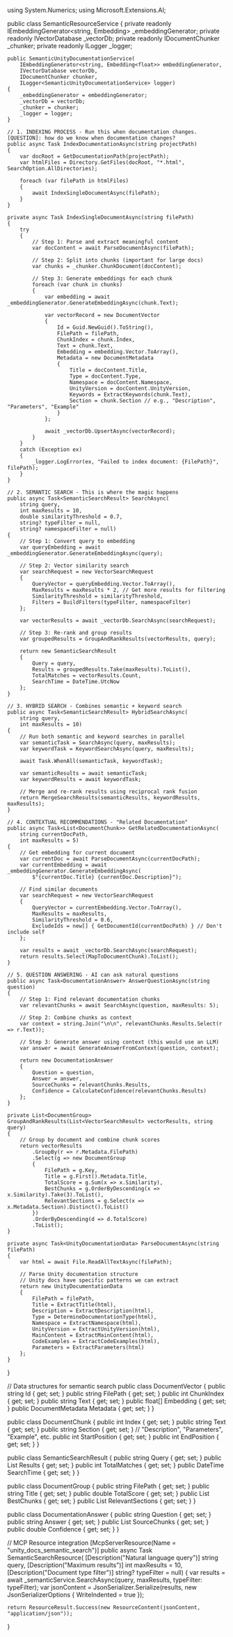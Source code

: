 using System.Numerics;
using Microsoft.Extensions.AI;

public class SemanticResourceService
{
    private readonly IEmbeddingGenerator<string, Embedding<float>> _embeddingGenerator;
    private readonly IVectorDatabase _vectorDb;
    private readonly IDocumentChunker _chunker;
    private readonly ILogger<SemanticUnityDocumentationService> _logger;

    public SemanticUnityDocumentationService(
        IEmbeddingGenerator<string, Embedding<float>> embeddingGenerator,
        IVectorDatabase vectorDb,
        IDocumentChunker chunker,
        ILogger<SemanticUnityDocumentationService> logger)
    {
        _embeddingGenerator = embeddingGenerator;
        _vectorDb = vectorDb;
        _chunker = chunker;
        _logger = logger;
    }

    // 1. INDEXING PROCESS - Run this when documentation changes. [QUESTION]: how do we know when documentation changes? 
    public async Task IndexDocumentationAsync(string projectPath)
    {
        var docRoot = GetDocumentationPath(projectPath);
        var htmlFiles = Directory.GetFiles(docRoot, "*.html", SearchOption.AllDirectories);

        foreach (var filePath in htmlFiles)
        {
            await IndexSingleDocumentAsync(filePath);
        }
    }

    private async Task IndexSingleDocumentAsync(string filePath)
    {
        try
        {
            // Step 1: Parse and extract meaningful content
            var docContent = await ParseDocumentAsync(filePath);
            
            // Step 2: Split into chunks (important for large docs)
            var chunks = _chunker.ChunkDocument(docContent);
            
            // Step 3: Generate embeddings for each chunk
            foreach (var chunk in chunks)
            {
                var embedding = await _embeddingGenerator.GenerateEmbeddingAsync(chunk.Text);
                
                var vectorRecord = new DocumentVector
                {
                    Id = Guid.NewGuid().ToString(),
                    FilePath = filePath,
                    ChunkIndex = chunk.Index,
                    Text = chunk.Text,
                    Embedding = embedding.Vector.ToArray(),
                    Metadata = new DocumentMetadata
                    {
                        Title = docContent.Title,
                        Type = docContent.Type,
                        Namespace = docContent.Namespace,
                        UnityVersion = docContent.UnityVersion,
                        Keywords = ExtractKeywords(chunk.Text),
                        Section = chunk.Section // e.g., "Description", "Parameters", "Example"
                    }
                };
                
                await _vectorDb.UpsertAsync(vectorRecord);
            }
        }
        catch (Exception ex)
        {
            _logger.LogError(ex, "Failed to index document: {FilePath}", filePath);
        }
    }

    // 2. SEMANTIC SEARCH - This is where the magic happens
    public async Task<SemanticSearchResult> SearchAsync(
        string query, 
        int maxResults = 10,
        double similarityThreshold = 0.7,
        string? typeFilter = null,
        string? namespaceFilter = null)
    {
        // Step 1: Convert query to embedding
        var queryEmbedding = await _embeddingGenerator.GenerateEmbeddingAsync(query);
        
        // Step 2: Vector similarity search
        var searchRequest = new VectorSearchRequest
        {
            QueryVector = queryEmbedding.Vector.ToArray(),
            MaxResults = maxResults * 2, // Get more results for filtering
            SimilarityThreshold = similarityThreshold,
            Filters = BuildFilters(typeFilter, namespaceFilter)
        };
        
        var vectorResults = await _vectorDb.SearchAsync(searchRequest);
        
        // Step 3: Re-rank and group results
        var groupedResults = GroupAndRankResults(vectorResults, query);
        
        return new SemanticSearchResult
        {
            Query = query,
            Results = groupedResults.Take(maxResults).ToList(),
            TotalMatches = vectorResults.Count,
            SearchTime = DateTime.UtcNow
        };
    }

    // 3. HYBRID SEARCH - Combines semantic + keyword search
    public async Task<SemanticSearchResult> HybridSearchAsync(
        string query,
        int maxResults = 10)
    {
        // Run both semantic and keyword searches in parallel
        var semanticTask = SearchAsync(query, maxResults);
        var keywordTask = KeywordSearchAsync(query, maxResults);
        
        await Task.WhenAll(semanticTask, keywordTask);
        
        var semanticResults = await semanticTask;
        var keywordResults = await keywordTask;
        
        // Merge and re-rank results using reciprocal rank fusion
        return MergeSearchResults(semanticResults, keywordResults, maxResults);
    }

    // 4. CONTEXTUAL RECOMMENDATIONS - "Related Documentation"
    public async Task<List<DocumentChunk>> GetRelatedDocumentationAsync(
        string currentDocPath,
        int maxResults = 5)
    {
        // Get embedding for current document
        var currentDoc = await ParseDocumentAsync(currentDocPath);
        var currentEmbedding = await _embeddingGenerator.GenerateEmbeddingAsync(
            $"{currentDoc.Title} {currentDoc.Description}");
        
        // Find similar documents
        var searchRequest = new VectorSearchRequest
        {
            QueryVector = currentEmbedding.Vector.ToArray(),
            MaxResults = maxResults,
            SimilarityThreshold = 0.6,
            ExcludeIds = new[] { GetDocumentId(currentDocPath) } // Don't include self
        };
        
        var results = await _vectorDb.SearchAsync(searchRequest);
        return results.Select(MapToDocumentChunk).ToList();
    }

    // 5. QUESTION ANSWERING - AI can ask natural questions
    public async Task<DocumentationAnswer> AnswerQuestionAsync(string question)
    {
        // Step 1: Find relevant documentation chunks
        var relevantChunks = await SearchAsync(question, maxResults: 5);
        
        // Step 2: Combine chunks as context
        var context = string.Join("\n\n", relevantChunks.Results.Select(r => r.Text));
        
        // Step 3: Generate answer using context (this would use an LLM)
        var answer = await GenerateAnswerFromContext(question, context);
        
        return new DocumentationAnswer
        {
            Question = question,
            Answer = answer,
            SourceChunks = relevantChunks.Results,
            Confidence = CalculateConfidence(relevantChunks.Results)
        };
    }

    private List<DocumentGroup> GroupAndRankResults(List<VectorSearchResult> vectorResults, string query)
    {
        // Group by document and combine chunk scores
        return vectorResults
            .GroupBy(r => r.Metadata.FilePath)
            .Select(g => new DocumentGroup
            {
                FilePath = g.Key,
                Title = g.First().Metadata.Title,
                TotalScore = g.Sum(x => x.Similarity),
                BestChunks = g.OrderByDescending(x => x.Similarity).Take(3).ToList(),
                RelevantSections = g.Select(x => x.Metadata.Section).Distinct().ToList()
            })
            .OrderByDescending(d => d.TotalScore)
            .ToList();
    }

    private async Task<UnityDocumentationData> ParseDocumentAsync(string filePath)
    {
        var html = await File.ReadAllTextAsync(filePath);
        
        // Parse Unity documentation structure
        // Unity docs have specific patterns we can extract
        return new UnityDocumentationData
        {
            FilePath = filePath,
            Title = ExtractTitle(html),
            Description = ExtractDescription(html),
            Type = DetermineDocumentationType(html),
            Namespace = ExtractNamespace(html),
            UnityVersion = ExtractUnityVersion(html),
            MainContent = ExtractMainContent(html),
            CodeExamples = ExtractCodeExamples(html),
            Parameters = ExtractParameters(html)
        };
    }
}

// Data structures for semantic search
public class DocumentVector
{
    public string Id { get; set; }
    public string FilePath { get; set; }
    public int ChunkIndex { get; set; }
    public string Text { get; set; }
    public float[] Embedding { get; set; }
    public DocumentMetadata Metadata { get; set; }
}

public class DocumentChunk
{
    public int Index { get; set; }
    public string Text { get; set; }
    public string Section { get; set; } // "Description", "Parameters", "Example", etc.
    public int StartPosition { get; set; }
    public int EndPosition { get; set; }
}

public class SemanticSearchResult
{
    public string Query { get; set; }
    public List<DocumentGroup> Results { get; set; }
    public int TotalMatches { get; set; }
    public DateTime SearchTime { get; set; }
}

public class DocumentGroup
{
    public string FilePath { get; set; }
    public string Title { get; set; }
    public double TotalScore { get; set; }
    public List<VectorSearchResult> BestChunks { get; set; }
    public List<string> RelevantSections { get; set; }
}

public class DocumentationAnswer
{
    public string Question { get; set; }
    public string Answer { get; set; }
    public List<DocumentGroup> SourceChunks { get; set; }
    public double Confidence { get; set; }
}

// MCP Resource integration
[McpServerResource(Name = "unity_docs_semantic_search")]
public async Task<ResourceResult> SemanticSearchResource(
    [Description("Natural language query")] string query,
    [Description("Maximum results")] int maxResults = 10,
    [Description("Document type filter")] string? typeFilter = null)
{
    var results = await _semanticService.SearchAsync(query, maxResults, typeFilter: typeFilter);
    var jsonContent = JsonSerializer.Serialize(results, new JsonSerializerOptions { WriteIndented = true });
    
    return ResourceResult.Success(new ResourceContent(jsonContent, "application/json"));
}
